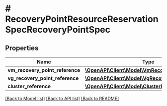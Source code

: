 # # RecoveryPointResourceReservationSpecRecoveryPointSpec

## Properties

Name | Type | Description | Notes
------------ | ------------- | ------------- | -------------
**vm_recovery_point_reference** | [**\OpenAPI\Client\Model\VmRecoveryPointReference**](VmRecoveryPointReference.md) |  | [optional]
**vg_recovery_point_reference** | [**\OpenAPI\Client\Model\VgRecoveryPointReference**](VgRecoveryPointReference.md) |  | [optional]
**cluster_reference** | [**\OpenAPI\Client\Model\ClusterReference**](ClusterReference.md) |  | [optional]

[[Back to Model list]](../../README.md#models) [[Back to API list]](../../README.md#endpoints) [[Back to README]](../../README.md)
